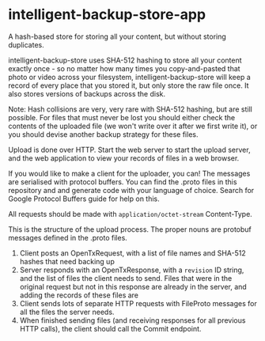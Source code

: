# intelligent-backup-store-app

A hash-based store for storing all your content, but without storing duplicates.

intelligent-backup-store uses SHA-512 hashing to store all your content exactly once - so no matter how many times you copy-and-pasted that photo or video across your filesystem, intelligent-backup-store will keep a record of every place that you stored it, but only store the raw file once. It also stores versions of backups across the disk.

Note: Hash collisions are very, very rare with SHA-512 hashing, but are still possible. For files that must never be lost you should either check the contents of the uploaded file (we won't write over it after we first write it), or you should devise another backup strategy for these files.

Upload is done over HTTP. Start the web server to start the upload server, and the web application to view your records of files in a web browser.

If you would like to make a client for the uploader, you can! The messages are serialised with protocol buffers. You can find the .proto files in this repository and and generate code with your language of choice. Search for Google Protocol Buffers guide for help on this.

All requests should be made with `application/octet-stream` Content-Type.

This is the structure of the upload process. The proper nouns are protobuf messages defined in the .proto files.

1. Client posts an OpenTxRequest, with a list of file names and SHA-512 hashes that need backing up
2. Server responds with an OpenTxResponse, with a `revision` ID string, and the list of files the client needs to send. Files that were in the original request but not in this response are already in the server, and adding the records of these files are
3. Client sends lots of separate HTTP requests with FileProto messages for all the files the server needs.
4. When finished sending files (and receiving responses for all previous HTTP calls), the client should call the Commit endpoint.
